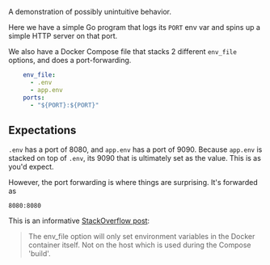 A demonstration of possibly unintuitive behavior.

Here we have a simple Go program that logs its `PORT` env var and spins up a
simple HTTP server on that port.

We also have a Docker Compose file that stacks 2 different `env_file` options,
and does a port-forwarding.
```yaml
    env_file:
      - .env
      - app.env
    ports:
      - "${PORT}:${PORT}"
```

## Expectations
`.env` has a port of 8080, and `app.env` has a port of 9090. Because `app.env`
is stacked on top of `.env`, its 9090 that is ultimately set as the value.
This is as you'd expect.

However, the port forwarding is where things are surprising. It's forwarded as
```
8080:8080
```

This is an informative [StackOverflow post](https://stackoverflow.com/questions/52664673/how-to-get-port-of-docker-compose-from-env-file):
> The env_file option will only set environment variables in the Docker
> container itself. Not on the host which is used during the Compose 'build'.